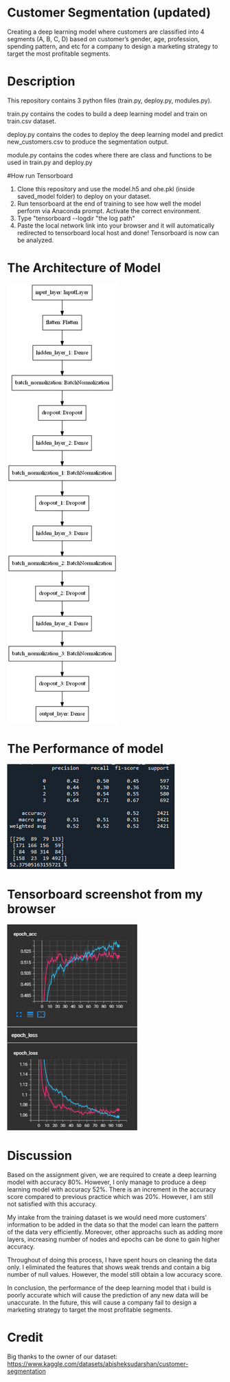 # Customer Segmentation (updated)
Creating a deep learning model where customers are classified into 4 segments (A, B, C, D) based on customer’s gender, age, profession, spending pattern, and etc
for a company to design a marketing strategy to target the most profitable segments.

# Description
This repository contains 3 python files (train.py, deploy.py, modules.py).

train.py contains the codes to build a deep learning model and train on train.csv dataset.

deploy.py contains the codes to deploy the deep learning model and predict new_customers.csv to produce the segmentation output.

module.py contains the codes where there are class and functions to be used in train.py and deploy.py

#How run Tensorboard

1. Clone this repository and use the model.h5 and ohe.pkl (inside saved_model folder) to deploy on your dataset.
2. Run tensorboard at the end of training to see how well the model perform via Anaconda prompt. Activate the correct environment.
3. Type "tensorboard --logdir "the log path"
4. Paste the local network link into your browser and it will automatically redirected to tensorboard local host and done! Tensorboard is now can be analyzed.

# The Architecture of Model
![The Architecture of Model](model_architecture.png)

# The Performance of model
![The Performance of model](model_performance.PNG)

# Tensorboard screenshot from my browser
![Tensorboard](tensorboard.PNG)

# Discussion
Based on the assignment given, we are required to create a deep learning model with accuracy 80%. However, I only manage to produce a deep learning model with accuracy 52%. There is an increment in the accuracy score compared to previous practice which was 20%. However, I am still not satisfied with this accuracy. 

My intake from the training dataset is we would need more customers' information to be added in the data so that the model can learn the pattern of the data very efficiently. Moreover, other approachs such as adding more layers, increasing number of nodes and epochs can be done to gain higher accuracy.

Throughout of doing this process, I have spent hours on cleaning the data only. I eliminated the features that shows weak trends and contain a big number of null values. However, the model still obtain a low accuracy score.

In conclusion, the performance of the deep learning model that i build is poorly accurate which will cause the prediction of any new data will be unaccurate. In the future, this will cause a company fail to design a marketing strategy to target the most profitable segments.

# Credit
Big thanks to the owner of our dataset: https://www.kaggle.com/datasets/abisheksudarshan/customer-segmentation
